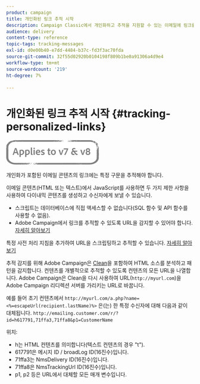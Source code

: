 ```yaml
---
product: campaign
title: 개인화된 링크 추적 시작
description: Campaign Classic에서 개인화하고 추적을 지원할 수 있는 이메일에 링크를 작성하는 방법을 알아봅니다.
audience: delivery
content-type: reference
topic-tags: tracking-messages
exl-id: d0e00b40-e7dd-4484-b37c-fd3f3ac70fda
source-git-commit: 32f55d02920b0104198f809b1be0a91306a4d9e4
workflow-type: tm+mt
source-wordcount: '219'
ht-degree: 7%

---
```


# 개인화된 링크 추적 시작 {#tracking-personalized-links}

![](../../assets/common.svg)

개인화가 포함된 이메일 콘텐츠의 링크에는 특정 구문을 추적해야 합니다.

이메일 콘텐츠(HTML 또는 텍스트)에서 JavaScript를 사용하면 두 가지 제한 사항을 사용하여 다이내믹 콘텐츠를 생성하고 수신자에게 보낼 수 있습니다.

* 스크립트는 데이터베이스에 직접 액세스할 수 없습니다(SQL 함수 및 API 함수를 사용할 수 없음).
* Adobe Campaign에서 링크를 추적할 수 있도록 URL을 감지할 수 있어야 합니다. [자세히 알아보기](detecting-tracking-urls.md)

특정 사전 처리 지침을 추가하여 URL을 스크립팅하고 추적할 수 있습니다. [자세히 알아보기](pre-processing-instructions.md)

추적 감지를 위해 Adobe Campaign은 [Clean](https://www.html-tidy.org/)을 포함하여 HTML 소스를 분석하고 패턴을 감지합니다. 컨텐츠를 개별적으로 추적할 수 있도록 컨텐츠의 모든 URL을 나열합니다. Adobe Campaign은 Clean을 다시 사용하여 URL(`http://myurl.com`)을 Adobe Campaign 리디렉션 서버를 가리키는 URL로 바꿉니다.

예를 들어 초기 컨텐츠에서 `http://myurl.com/a.php?name=<%=escapeUrl(recipient.lastName)%>` 은(는) 한 특정 수신자에 대해 다음과 같이 대체됩니다. `http://emailing.customer.com/r/?id=h617791,71ffa3,71ffa8&p1=CustomerName`

위치:

* h는 HTML 컨텐츠를 의미합니다(텍스트 컨텐츠의 경우 &quot;t&quot;).
* 617791은 메시지 ID / broadLog ID(16진수)입니다.
* 71ffa3는 NmsDelivery ID(16진수)입니다.
* 71ffa8은 NmsTrackingUrl ID(16진수)입니다.
* p1, p2 등은 URL에서 대체할 모든 매개 변수입니다.
